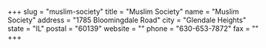 +++
slug = "muslim-society"
title = "Muslim Society"
name = "Muslim Society"
address = "1785 Bloomingdale Road"
city = "Glendale Heights"
state = "IL"
postal = "60139"
website = ""
phone = "630-653-7872"
fax = ""
+++

